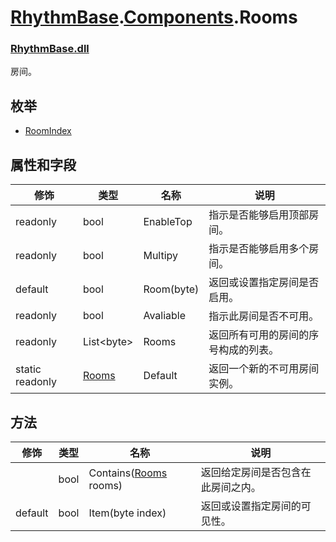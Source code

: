 # [RhythmBase](../../RhythmToolkit.md).[Components](../namespace/Components.md).Rooms  
### [RhythmBase.dll](../assembly/RhythmBase.md)
房间。  

## 枚举

- [RoomIndex](../enum/Rooms.RoomIndex.md)

## 属性和字段

修饰 | 类型 | 名称 | 说明
-|-|-|-
readonly | bool | EnableTop | 指示是否能够启用顶部房间。  
readonly | bool | Multipy | 指示是否能够启用多个房间。  
default | bool | Room(byte) | 返回或设置指定房间是否启用。  
readonly | bool | Avaliable | 指示此房间是否不可用。  
readonly | List\<byte\> | Rooms | 返回所有可用的房间的序号构成的列表。  
static readonly | [Rooms](../class/Rooms.md) | Default | 返回一个新的不可用房间实例。  

## 方法

修饰 | 类型 | 名称 | 说明
-|-|-|-
| | bool | Contains([Rooms](../class/Rooms.md) rooms) | 返回给定房间是否包含在此房间之内。  
default | bool | Item(byte index) | 返回或设置指定房间的可见性。